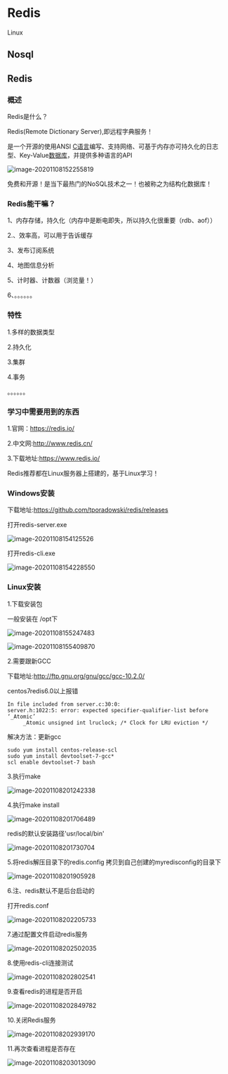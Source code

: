 # Redis

Linux

## Nosql

## Redis

### 概述

Redis是什么？

Redis(Remote Dictionary Server),即远程字典服务！

是一个开源的使用ANSI [C语言](https://baike.baidu.com/item/C语言)编写、支持网络、可基于内存亦可持久化的日志型、Key-Value[数据库](https://baike.baidu.com/item/数据库/103728)，并提供多种语言的API

![image-20201108152255819](C:\Users\PC\AppData\Roaming\Typora\typora-user-images\image-20201108152255819.png)

免费和开源！是当下最热门的NoSQL技术之一！也被称之为结构化数据库！

### Redis能干嘛？

1、内存存储，持久化（内存中是断电即失，所以持久化很重要（rdb、aof））

2.、效率高，可以用于告诉缓存

3、发布订阅系统

4、地图信息分析

5、计时器、计数器（浏览量！）

6、。。。。。。

### 特性

1.多样的数据类型

2.持久化

3.集群

4.事务

。。。。。。

### 学习中需要用到的东西

1.官网：https://redis.io/

2.中文网:http://www.redis.cn/

3.下载地址:https://www.redis.io/

Redis推荐都在Linux服务器上搭建的，基于Linux学习！

### Windows安装

下载地址:https://github.com/tporadowski/redis/releases

打开redis-server.exe

![image-20201108154125526](C:\Users\PC\AppData\Roaming\Typora\typora-user-images\image-20201108154125526.png)

打开redis-cli.exe

![image-20201108154228550](C:\Users\PC\AppData\Roaming\Typora\typora-user-images\image-20201108154228550.png)

### Linux安装

1.下载安装包

一般安装在 /opt下

![image-20201108155247483](C:\Users\PC\AppData\Roaming\Typora\typora-user-images\image-20201108155247483.png)

![image-20201108155409870](C:\Users\PC\AppData\Roaming\Typora\typora-user-images\image-20201108155409870.png)

2.需要跟新GCC

下载地址:http://ftp.gnu.org/gnu/gcc/gcc-10.2.0/ 

centos7redis6.0以上报错

```
In file included from server.c:30:0:
server.h:1022:5: error: expected specifier-qualifier-list before ‘_Atomic’
     _Atomic unsigned int lruclock; /* Clock for LRU eviction */
```

解决方法：更新gcc

```
sudo yum install centos-release-scl
sudo yum install devtoolset-7-gcc*
scl enable devtoolset-7 bash
```

3.执行make

![image-20201108201242338](C:\Users\PC\AppData\Roaming\Typora\typora-user-images\image-20201108201242338.png)

4.执行make install

![image-20201108201706489](C:\Users\PC\AppData\Roaming\Typora\typora-user-images\image-20201108201706489.png)

redis的默认安装路径'usr/local/bin'

![image-20201108201730704](C:\Users\PC\AppData\Roaming\Typora\typora-user-images\image-20201108201730704.png)

5.将redis解压目录下的redis.config 拷贝到自己创建的myredisconfig的目录下

![image-20201108201905928](C:\Users\PC\AppData\Roaming\Typora\typora-user-images\image-20201108201905928.png)

6.注、redis默认不是后台启动的

打开redis.conf

![image-20201108202205733](C:\Users\PC\AppData\Roaming\Typora\typora-user-images\image-20201108202205733.png)

7.通过配置文件启动redis服务

![image-20201108202502035](C:\Users\PC\AppData\Roaming\Typora\typora-user-images\image-20201108202502035.png)

8.使用redis-cli连接测试

![image-20201108202802541](C:\Users\PC\AppData\Roaming\Typora\typora-user-images\image-20201108202802541.png)

9.查看redis的进程是否开启

![image-20201108202849782](C:\Users\PC\AppData\Roaming\Typora\typora-user-images\image-20201108202849782.png)

10.关闭Redis服务

![image-20201108202939170](C:\Users\PC\AppData\Roaming\Typora\typora-user-images\image-20201108202939170.png)

11.再次查看进程是否存在

![image-20201108203013090](C:\Users\PC\AppData\Roaming\Typora\typora-user-images\image-20201108203013090.png)